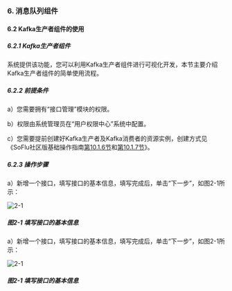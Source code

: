 ### 6. 消息队列组件

#### 6.2 Kafka生产者组件的使用

##### 6.2.1 Kafka生产者组件

系统提供该功能，您可以利用Kafka生产者组件进行可视化开发，本节主要介绍Kafka生产者组件的简单使用流程。

##### 6.2.2 前提条件

a）您需要拥有“接口管理”模块的权限。

b）权限由系统管理员在“用户权限中心”系统中配置。

c）您需要提前创建好Kafka生产者及Kafka消费者的资源实例，创建方式见《SoFlu社区版基础操作指南[第10.1.6节](https://gitee.com/feisuanyz/SoFlu-adp/blob/master/SoFlu%E7%A4%BE%E5%8C%BA%E7%89%88%E6%95%99%E7%A8%8B/SoFlu%E7%A4%BE%E5%8C%BA%E7%89%88%E5%9F%BA%E7%A1%80%E6%93%8D%E4%BD%9C%E6%8C%87%E5%8D%97/10.%20%E8%B5%84%E6%BA%90%E5%AE%9E%E4%BE%8B/1.%20%E6%96%B0%E5%A2%9E%E8%B5%84%E6%BA%90%E5%AE%9E%E4%BE%8B.md#16-%E6%96%B0%E5%A2%9Ekafka%E7%94%9F%E4%BA%A7%E8%80%85%E8%B5%84%E6%BA%90)和[第10.1.7节](https://gitee.com/feisuanyz/SoFlu-adp/blob/master/SoFlu%E7%A4%BE%E5%8C%BA%E7%89%88%E6%95%99%E7%A8%8B/SoFlu%E7%A4%BE%E5%8C%BA%E7%89%88%E5%9F%BA%E7%A1%80%E6%93%8D%E4%BD%9C%E6%8C%87%E5%8D%97/10.%20%E8%B5%84%E6%BA%90%E5%AE%9E%E4%BE%8B/1.%20%E6%96%B0%E5%A2%9E%E8%B5%84%E6%BA%90%E5%AE%9E%E4%BE%8B.md#17-%E6%96%B0%E5%A2%9Ekafka%E6%B6%88%E8%B4%B9%E8%80%85%E8%B5%84%E6%BA%90)》。

##### 6.2.3 操作步骤

a）新增一个接口，填写接口的基本信息，填写完成后，单击“下一步”，如图2-1所示：

![2-1](https://www.feisuanyz.com/fsimage/zc-image/cz_22_9_1_12.png)

##### 图2-1 填写接口的基本信息

a）新增一个接口，填写接口的基本信息，填写完成后，单击“下一步”，如图2-1所示：

![2-1](https://www.feisuanyz.com/fsimage/zc-image/cz_22_9_1_12.png)

##### 图2-1 填写接口的基本信息
